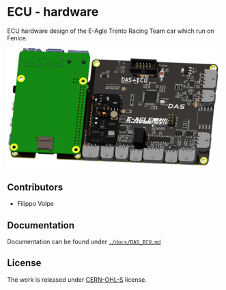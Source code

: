 # ECU - hardware

ECU hardware design of the E-Agle Trento Racing Team car which run on Fenice.

<img src="docs/images/board_render.png" width="500">

## Contributors

- Filippo Volpe

## Documentation

Documentation can be found under [`./docs/DAS_ECU.md`](./docs/DAS_ECU.md)

## License

The work is released under [CERN-OHL-S](./LICENSE) license.
